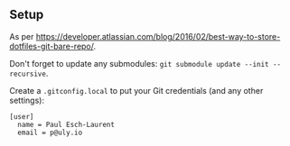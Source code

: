 ## Setup

As per https://developer.atlassian.com/blog/2016/02/best-way-to-store-dotfiles-git-bare-repo/.

Don't forget to update any submodules: `git submodule update --init --recursive`.

Create a `.gitconfig.local` to put your Git credentials (and any other settings):

```
[user]
  name = Paul Esch-Laurent
  email = p@uly.io
```
